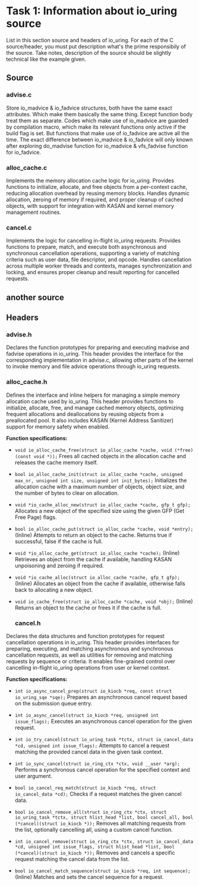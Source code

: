# Task 1: Information about io_uring source
List in this section source and headers of io_uring. For each of the C source/header, you must put description what's the prime responsibily of the source. Take notes, description of the source should be slightly technical like the example given.

## Source
### advise.c
Store io_madvice & io_fadvice structures, both have the same exact attributes. Which make them basically the same thing. Except function body treat them as separate. Codes which make use of io_madvice are guarded by compilation macro, which make its relevant functions only active if the build flag is set. But functions that make use of io_fadvice are active all the time. The exact difference between io_madvice & io_fadvice will only known after exploring do_madvise function for io_madvice & vfs_fadvise function for io_fadvice.

### alloc_cache.c
Implements the memory allocation cache logic for io_uring. Provides functions to initialize, allocate, and free objects from a per-context cache, reducing allocation overhead by reusing memory blocks. Handles dynamic allocation, zeroing of memory if required, and proper cleanup of cached objects, with support for integration with KASAN and kernel memory management routines.

### cancel.c
Implements the logic for cancelling in-flight io_uring requests. Provides functions to prepare, match, and execute both asynchronous and synchronous cancellation operations, supporting a variety of matching criteria such as user data, file descriptor, and opcode. Handles cancellation across multiple worker threads and contexts, manages synchronization and locking, and ensures proper cleanup and result reporting for cancelled requests.

## another source

## Headers
### advise.h
Declares the function prototypes for preparing and executing madvise and fadvise operations in io_uring. This header provides the interface for the corresponding implementation in advise.c, allowing other parts of the kernel to invoke memory and file advice operations through io_uring requests.

### alloc_cache.h
Defines the interface and inline helpers for managing a simple memory allocation cache used by io_uring. This header provides functions to initialize, allocate, free, and manage cached memory objects, optimizing frequent allocations and deallocations by reusing objects from a preallocated pool. It also includes KASAN (Kernel Address Sanitizer) support for memory safety when enabled.

**Function specifications:**
- `void io_alloc_cache_free(struct io_alloc_cache *cache, void (*free)(const void *));`
  Frees all cached objects in the allocation cache and releases the cache memory itself.

- `bool io_alloc_cache_init(struct io_alloc_cache *cache, unsigned max_nr, unsigned int size, unsigned int init_bytes);`
  Initializes the allocation cache with a maximum number of objects, object size, and the number of bytes to clear on allocation.

- `void *io_cache_alloc_new(struct io_alloc_cache *cache, gfp_t gfp);`
  Allocates a new object of the specified size using the given GFP (Get Free Page) flags.

- `bool io_alloc_cache_put(struct io_alloc_cache *cache, void *entry);`
  (Inline) Attempts to return an object to the cache. Returns true if successful, false if the cache is full.

- `void *io_alloc_cache_get(struct io_alloc_cache *cache);`
  (Inline) Retrieves an object from the cache if available, handling KASAN unpoisoning and zeroing if required.

- `void *io_cache_alloc(struct io_alloc_cache *cache, gfp_t gfp);`
  (Inline) Allocates an object from the cache if available, otherwise falls back to allocating a new object.

- `void io_cache_free(struct io_alloc_cache *cache, void *obj);`
  (Inline) Returns an object to the cache or frees it if the cache is full.

  ### cancel.h
Declares the data structures and function prototypes for request cancellation operations in io_uring. This header provides interfaces for preparing, executing, and matching asynchronous and synchronous cancellation requests, as well as utilities for removing and matching requests by sequence or criteria. It enables fine-grained control over cancelling in-flight io_uring operations from user or kernel context.

**Function specifications:**
- `int io_async_cancel_prep(struct io_kiocb *req, const struct io_uring_sqe *sqe);`
  Prepares an asynchronous cancel request based on the submission queue entry.

- `int io_async_cancel(struct io_kiocb *req, unsigned int issue_flags);`
  Executes an asynchronous cancel operation for the given request.

- `int io_try_cancel(struct io_uring_task *tctx, struct io_cancel_data *cd, unsigned int issue_flags);`
  Attempts to cancel a request matching the provided cancel data in the given task context.

- `int io_sync_cancel(struct io_ring_ctx *ctx, void __user *arg);`
  Performs a synchronous cancel operation for the specified context and user argument.

- `bool io_cancel_req_match(struct io_kiocb *req, struct io_cancel_data *cd);`
  Checks if a request matches the given cancel data.

- `bool io_cancel_remove_all(struct io_ring_ctx *ctx, struct io_uring_task *tctx, struct hlist_head *list, bool cancel_all, bool (*cancel)(struct io_kiocb *));`
  Removes all matching requests from the list, optionally cancelling all, using a custom cancel function.

- `int io_cancel_remove(struct io_ring_ctx *ctx, struct io_cancel_data *cd, unsigned int issue_flags, struct hlist_head *list, bool (*cancel)(struct io_kiocb *));`
  Removes and cancels a specific request matching the cancel data from the list.

- `bool io_cancel_match_sequence(struct io_kiocb *req, int sequence);`
  (Inline) Matches and sets the cancel sequence for a request.
